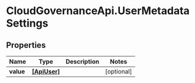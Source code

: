 # CloudGovernanceApi.UserMetadataSettings

## Properties

Name | Type | Description | Notes
------------ | ------------- | ------------- | -------------
**value** | [**[ApiUser]**](ApiUser.md) |  | [optional] 


